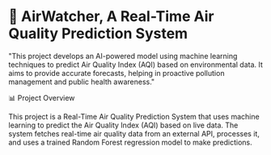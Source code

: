 # 🌿 AirWatcher, A Real-Time Air Quality Prediction System
"This project develops an AI-powered model using machine learning techniques to predict Air Quality Index (AQI) based on environmental data. It aims to provide accurate forecasts, helping in proactive pollution management and public health awareness."

📊 Project Overview

This project is a Real-Time Air Quality Prediction System that uses machine learning to predict the Air Quality Index (AQI) based on live data. The system fetches real-time air quality data from an external API, processes it, and uses a trained Random Forest regression model to make predictions.

